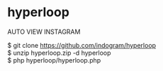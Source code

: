 # hyperloop
AUTO VIEW INSTAGRAM


$ git clone https://github.com/indogram/hyperloop<br>
$ unzip hyperloop.zip -d hyperloop<br>
$ php hyperloop/hyperloop.php<br>

